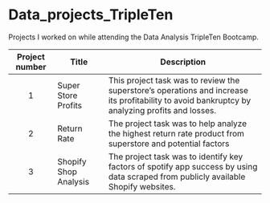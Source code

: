 # Data_projects_TripleTen
Projects I worked on while attending the Data Analysis TripleTen Bootcamp.


| Project number | Title | Description |
| :-----------: | ----------- |----------- |
| 1 | Super Store Profits | This project task was to review the superstore’s operations and increase its profitability to avoid bankruptcy by analyzing profits and losses.  |
| 2 | Return Rate | The project task was to help analyze the highest return rate product from superstore and potential factors |
| 3 | Shopify Shop Analysis | The project task was to identify key factors of spotify app success by using data scraped from publicly available Shopify websites. |

